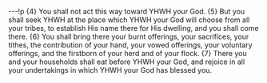 ---!p
{4} You shall not act this way toward YHWH your God. {5} But you shall seek YHWH at the place which YHWH your God will choose from all your tribes, to establish His name there for His dwelling, and you shall come there. {6} You shall bring there your burnt offerings, your sacrifices, your tithes, the contribution of your hand, your vowed offerings, your voluntary offerings, and the firstborn of your herd and of your flock. {7} There you and your households shall eat before YHWH your God, and rejoice in all your undertakings in which YHWH your God has blessed you.